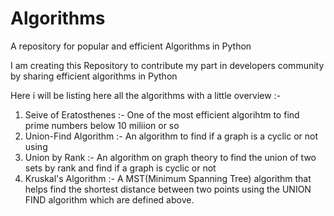 # Algorithms
A repository for popular and efficient Algorithms in Python

I am creating this Repository to contribute my part in developers community by sharing efficient algorithms in Python


Here i will be listing here all the algorithms with a little overview :-
1. Seive of Eratosthenes :- One of the most efficient algorihtm to find prime numbers below 10 miliion or so
2. Union-Find Algorithm :- An algorithm to find if a graph is a cyclic or not using 
3. Union by Rank :- An algorithm on graph theory to find the union of two sets by rank and find if a graph is cyclic or not
4. Kruskal's Algorithm :- A MST(Minimum Spanning Tree) algorithm that helps find the shortest distance between two points using the UNION FIND algorithm which are defined above.
